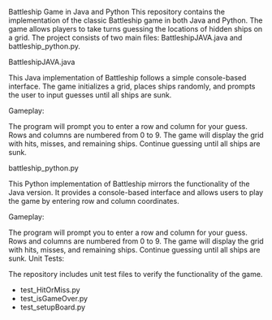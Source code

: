 
Battleship Game in Java and Python
This repository contains the implementation of the classic Battleship game in both Java and Python. The game allows players to take turns guessing the locations of hidden ships on a grid. The project consists of two main files: BattleshipJAVA.java and battleship_python.py.

BattleshipJAVA.java

This Java implementation of Battleship follows a simple console-based interface. The game initializes a grid, places ships randomly, and prompts the user to input guesses until all ships are sunk.

Gameplay:

The program will prompt you to enter a row and column for your guess.
Rows and columns are numbered from 0 to 9.
The game will display the grid with hits, misses, and remaining ships.
Continue guessing until all ships are sunk.

battleship_python.py

This Python implementation of Battleship mirrors the functionality of the Java version. It provides a console-based interface and allows users to play the game by entering row and column coordinates.

Gameplay:

The program will prompt you to enter a row and column for your guess.
Rows and columns are numbered from 0 to 9.
The game will display the grid with hits, misses, and remaining ships.
Continue guessing until all ships are sunk.
Unit Tests:

The repository includes unit test files to verify the functionality of the game.
- test_HitOrMiss.py
- test_isGameOver.py
- test_setupBoard.py
